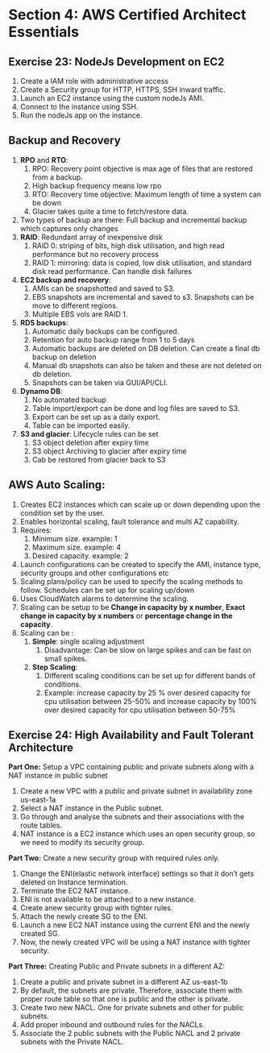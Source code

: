# Section 4: AWS Certified Architect  Essentials

## Exercise 23: NodeJs Development on EC2

1. Create a IAM role with administrative access
2. Create a Security group for HTTP, HTTPS, SSH inward traffic.
3. Launch an EC2 instance using the custom nodeJs AMI.
4. Connect to the instance using SSH.
5. Run the nodeJs app on the instance.


## Backup and Recovery 

1. <b>RPO</b> and <b>RTO</b>: 
    1. RPO: Recovery point objective is max age of files that are restored from a backup.
    2. High backup frequency means low rpo
    3. RTO: Recovery time objective: Maximum length of time a system can be down
    4. Glacier takes quite a time to fetch/restore data.
2. Two types of backup are there: Full backup and incremental backup which captures only changes
3. <b>RAID</b>: Redundant array of inexpensive disk
    1. RAID 0: striping of bits, high disk utilisation, and high read performance but no recovery process
    2. RAID 1: mirroring: data is copied, low disk utilisation, and standard disk read performance. Can handle disk failures
4. <b>EC2 backup and recovery</b>: 
    1. AMIs can be snapshotted and saved to S3.
    2. EBS snapshots are incremental and saved to s3. Snapshots can be move to different regions.
    3. Multiple EBS vols are RAID 1.
5. <b>RDS backups</b>: 
    1. Automatic daily backups can be configured.
    2. Retention for auto backup range from 1 to 5 days
    3. Automatic backups are deleted on DB deletion. Can create a final db backup on deletion
    4. Manual db snapshots can also be taken and these are not deleted on db deletion.
    5. Snapshots can be taken via GUI/API/CLI.
6. <b>Dynamo DB</b>: 
    1. No automated backup
    2. Table import/export can be done and log files are saved to S3.
    3. Export can be set up as a daily export.
    4. Table can be imported easily.
7.  <b>S3 and glacier</b>: Lifecycle rules can be set
    1. S3 object deletion after expiry time
    2. S3 object Archiving to glacier after expiry time
    3. Cab be restored from glacier back to S3

## AWS Auto Scaling: 

1. Creates EC2 instances which can scale up or down depending upon the condition set by the user.
2. Enables horizontal scaling, fault tolerance and multi AZ capability.
3. Requires:
    1. Minimum size. example: 1
    2. Maximum size. example: 4
    3. Desired capacity. example: 2
4. Launch configurations can be created to specify the AMI, instance type, security groups and other configurations etc
5. Scaling plans/policy can be used to specify the scaling methods to follow. Schedules can be set up for scaling up/down
6. Uses CloudWatch alarms to determine the scaling.
7. Scaling can be setup to be <b>Change in capacity by x number</b>, <b>Exact change in capacity by x numbers</b> or <b>percentage change in the capacity</b>.
8. Scaling can be :
    1. <b>Simple</b>: single scaling adjustment
        1. Disadvantage: Can be slow on large spikes and can be fast on small spikes. 
    2. <b>Step Scaling</b>: 
        1. Different scaling conditions can be set up for different bands of conditions.
        2. Example: increase capacity by 25 % over desired capacity for cpu utilisation between 25-50% and increase capacity by 100% over desired capacity for cpu utilisation between 50-75% 
        
        
## Exercise 24: High Availability and Fault Tolerant Architecture

<b>Part One:</b> Setup a VPC containing public and private subnets along with a NAT instance in public subnet
1. Create a new VPC with a public and private subnet in availability zone us-east-1a
2. Select a NAT instance in the Public subnet.
3. Go through and analyse the subnets and their associations with the route tables.
4. NAT instance is a EC2 instance which uses an open security group, so we need to modify its security group.

<b>Part Two:</b> Create a new security group with required rules only.
1. Change the ENI(elastic network interface) settings so that it don’t gets deleted on Instance termination.
2. Terminate the EC2 NAT instance.
3. ENI is not available to be attached to a new instance.
4. Create anew security group with tighter rules.
5. Attach the newly create SG to the ENI.
6. Launch a new EC2 NAT instance using the current ENI and the newly created SG.
7. Now, the newly created VPC will be using a NAT instance with tighter security.

<b>Part Three:</b> Creating Public and Private subnets in a different AZ:
1. Create a public and private subnet in a different AZ us-east-1b
2. By default, the subnets are private. Therefore, associate them with proper route table so that one is public and the other is private.
3. Create two new NACL. One for private subnets and other for public subnets.
4. Add proper inbound and outbound rules for the NACLs.
5. Associate the 2 public subnets with the Public NACL and 2 private subnets with the Private NACL.